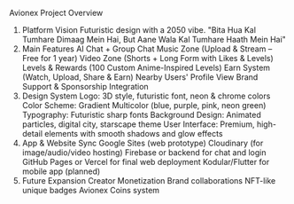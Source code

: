 Avionex Project Overview
1. Platform Vision
Futuristic design with a 2050 vibe.
"Bita Hua Kal Tumhare Dimaag Mein Hai, But Aane Wala Kal Tumhare Haath Mein Hai"
2. Main Features
AI Chat + Group Chat
Music Zone (Upload & Stream – Free for 1 year)
Video Zone (Shorts + Long Form with Likes & Levels)
Levels & Rewards (100 Custom Anime-Inspired Levels)
Earn System (Watch, Upload, Share & Earn)
Nearby Users' Profile View
Brand Support & Sponsorship Integration
3. Design System
Logo: 3D style, futuristic font, neon & chrome colors
Color Scheme: Gradient Multicolor (blue, purple, pink, neon green)
Typography: Futuristic sharp fonts
Background Design: Animated particles, digital city, starscape theme
User Interface: Premium, high-detail elements with smooth shadows and glow effects
4. App & Website Sync
Google Sites (web prototype)
Cloudinary (for image/audio/video hosting)
Firebase or backend for chat and login
GitHub Pages or Vercel for final web deployment
Kodular/Flutter for mobile app (planned)
5. Future Expansion
Creator Monetization
Brand collaborations
NFT-like unique badges
Avionex Coins system
